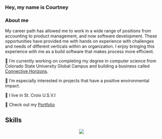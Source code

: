 ### Hey, my name is Courtney  

### About me
My career path has allowed me to work in a wide range of positions from accounting to product management, and now software development. These opportunities have provided me with hands on experience with challenges and needs of different verticals within an organization. I enjoy bringing this experience with me as a build software that makes process more efficient. 

🔭 I’m currently working on completing my degree in computer science from Colorado State University Global Campus and building a business called [Connective Horizons](https://connectivehorizons.com).

🌱 I’m especially interested in projects that have a positive environmental impact.

:palm_tree: I live in St. Croix U.S.V.I

:blossom: Check out my [Portfolio](https://courtney.elsner.dev/)


## Skills
<p align="center">
  <a href="https://skillicons.dev">
    <img src="https://skillicons.dev/icons?i=git,linux,docker,tailwind,vim,vscode,figma,firebase,js,nextjs, vercel,html,java,aws&perline=10" />
  </a>
</p>
